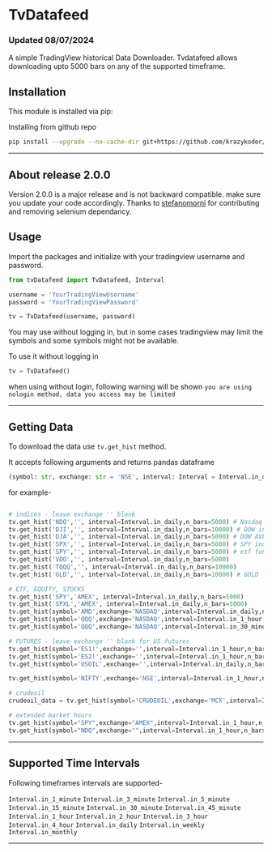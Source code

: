 # **TvDatafeed**
### Updated 08/07/2024

A simple TradingView historical Data Downloader. Tvdatafeed allows downloading upto 5000 bars on any of the supported timeframe.

## Installation

This module is installed via pip:

Installing from github repo

```sh
pip install --upgrade --no-cache-dir git+https://github.com/krazykoder/tvdatafeed.git
```

---

## About release 2.0.0

Version 2.0.0 is a major release and is not backward compatible. make sure you update your code accordingly. Thanks to [stefanomorni](https://github.com/stefanomorni) for contributing and removing selenium dependancy.

## Usage

Import the packages and initialize with your tradingview username and password.

```python
from tvDatafeed import TvDatafeed, Interval

username = 'YourTradingViewUsername'
password = 'YourTradingViewPassword'

tv = TvDatafeed(username, password)
```

You may use without logging in, but in some cases tradingview may limit the symbols and some symbols might not be available.

To use it without logging in

```python
tv = TvDatafeed()
```

when using without login, following warning will be shown `you are using nologin method, data you access may be limited`

---

## Getting Data

To download the data use `tv.get_hist` method.

It accepts following arguments and returns pandas dataframe

```python
(symbol: str, exchange: str = 'NSE', interval: Interval = Interval.in_daily, n_bars: int = 10, fut_contract: int | None = None, extended_session: bool = False) -> DataFrame)
```

for example-

```python

# indices - leave exchange '' blank
tv.get_hist('NDQ','', interval=Interval.in_daily,n_bars=5000) # Nasdaq index 
tv.get_hist('DJI','', interval=Interval.in_daily,n_bars=10000) # DOW index
tv.get_hist('DJA','', interval=Interval.in_daily,n_bars=5000) # DOW AVERAGE
tv.get_hist('SPX','', interval=Interval.in_daily,n_bars=5000) # SPY index
tv.get_hist('SPY','', interval=Interval.in_daily,n_bars=5000) # etf fund 
tv.get_hist('VOO','', interval=Interval.in_daily,n_bars=5000) 
tv.get_hist('TQQQ','', interval=Interval.in_daily,n_bars=10000)
tv.get_hist('GLD','', interval=Interval.in_daily,n_bars=10000) # GOLD 

# ETF, EQUITY, STOCKS
tv.get_hist('SPY','AMEX', interval=Interval.in_daily,n_bars=5000)
tv.get_hist('SPXL','AMEX', interval=Interval.in_daily,n_bars=5000)
tv.get_hist(symbol='AMD',exchange='NASDAQ',interval=Interval.in_daily,n_bars=10000)
tv.get_hist(symbol='QQQ',exchange='NASDAQ',interval=Interval.in_1_hour,n_bars=10000)
tv.get_hist(symbol='QQQ',exchange='NASDAQ',interval=Interval.in_30_minute,n_bars=10000)

# FUTURES - leave exchange '' blank for US futures 
tv.get_hist(symbol='ES1!',exchange='',interval=Interval.in_1_hour,n_bars=1000) #SPY FUTURE
tv.get_hist(symbol='ES2!',exchange='',interval=Interval.in_1_hour,n_bars=1000) #SPY FUTURE
tv.get_hist(symbol='USOIL',exchange='',interval=Interval.in_daily,n_bars=1000) #USOIL FUTURE

tv.get_hist(symbol='NIFTY',exchange='NSE',interval=Interval.in_1_hour,n_bars=1000,fut_contract=1)

# crudeoil
crudeoil_data = tv.get_hist(symbol='CRUDEOIL',exchange='MCX',interval=Interval.in_1_hour,n_bars=5000,fut_contract=1)

# extended market hours
tv.get_hist(symbol="SPY",exchange="AMEX",interval=Interval.in_1_hour,n_bars=500, extended_session=True)
tv.get_hist(symbol="NDQ",exchange="",interval=Interval.in_1_hour,n_bars=500, extended_session=True)

```

---
## Supported Time Intervals

Following timeframes intervals are supported-

`Interval.in_1_minute`
`Interval.in_3_minute`
`Interval.in_5_minute`
`Interval.in_15_minute`
`Interval.in_30_minute`
`Interval.in_45_minute`
`Interval.in_1_hour`
`Interval.in_2_hour`
`Interval.in_3_hour`
`Interval.in_4_hour`
`Interval.in_daily`
`Interval.in_weekly`
`Interval.in_monthly`

---

